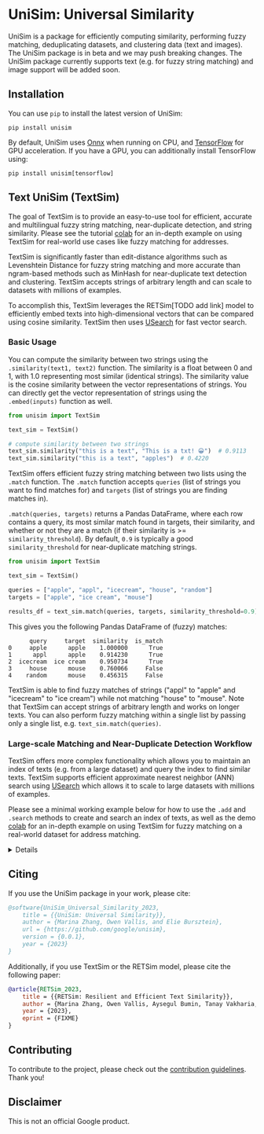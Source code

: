 # UniSim: Universal Similarity

UniSim is a package for efficiently computing similarity, performing fuzzy matching, deduplicating datasets, and clustering data (text and images). The UniSim package is in beta and we may push breaking changes. The UniSim package currently supports text (e.g. for fuzzy string matching) and image support will be added soon.

## Installation
You can use `pip` to install the latest version of UniSim:

```
pip install unisim
```

By default, UniSim uses [Onnx](https://github.com/onnx/onnx) when running on CPU, and [TensorFlow](https://www.tensorflow.org/) for GPU acceleration. If you have a GPU, you can additionally install TensorFlow using:

```
pip install unisim[tensorflow]
```

## Text UniSim (TextSim)

The goal of TextSim is to provide an easy-to-use tool for efficient, accurate and multilingual fuzzy string matching, near-duplicate detection, and string similarity. Please see the tutorial [colab](notebooks/unisim_text_demo.ipynb) for an in-depth example on using TextSim for real-world use cases like fuzzy matching for addresses.

TextSim is significantly faster than edit-distance algorithms such as Levenshtein Distance for fuzzy string matching and more accurate than ngram-based methods such as MinHash for near-duplicate text detection and clustering. TextSim accepts strings of arbitrary length and can scale to datasets with millions of examples.

To accomplish this, TextSim leverages the RETSim[TODO add link] model to efficiently embed texts into high-dimensional vectors that can be compared using cosine similarity. TextSim then uses [USearch](https://github.com/unum-cloud/usearch) for fast vector search.

### Basic Usage

You can compute the similarity between two strings using the `.similarity(text1, text2)` function. The similarity is a float between 0 and 1, with 1.0 representing most similar (identical strings). The similarity value is the cosine similarity between the vector representations of strings. You can directly get the vector representation of strings using the `.embed(inputs)` function as well.

```python
from unisim import TextSim

text_sim = TextSim()

# compute similarity between two strings
text_sim.similarity("this is a text", "This is a txt! 😀")  # 0.9113
text_sim.similarity("this is a text", "apples")  # 0.4220
```

TextSim offers efficient fuzzy string matching between two lists using the `.match` function. The `.match` function accepts `queries` (list of strings you want to find matches for) and `targets` (list of strings you are finding matches in).

`.match(queries, targets)` returns a Pandas DataFrame, where each row contains a query, its most similar match found in targets, their similarity, and whether or not they are a match (if their similarity is >= `similarity_threshold`). By default, `0.9` is typically a good `similarity_threshold` for near-duplicate matching strings.

```python
from unisim import TextSim

text_sim = TextSim()

queries = ["apple", "appl", "icecream", "house", "random"]
targets = ["apple", "ice cream", "mouse"]

results_df = text_sim.match(queries, targets, similarity_threshold=0.9)
```

This gives you the following Pandas DataFrame of (fuzzy) matches:
```
      query     target  similarity  is_match
0     apple      apple    1.000000      True
1      appl      apple    0.914230      True
2  icecream  ice cream    0.950734      True
3     house      mouse    0.760066     False
4    random      mouse    0.456315     False
```
TextSim is able to find fuzzy matches of strings ("appl" to "apple" and "icecream" to "ice cream") while not matching "house" to "mouse". Note that TextSim can accept strings of arbitrary length and works on longer texts. You can also perform fuzzy matching within a single list by passing only a single list, e.g. `text_sim.match(queries)`.


### Large-scale Matching and Near-Duplicate Detection Workflow

TextSim offers more complex functionality which allows you to maintain an index of texts (e.g. from a large dataset) and query the index to find similar texts. TextSim supports efficient approximate nearest neighbor (ANN) search using  [USearch](https://github.com/unum-cloud/usearch) which allows it to scale to large datasets with millions of examples.

Please see a minimal working example below for how to use the `.add` and `.search` methods to create and search an index of texts, as well as the demo [colab](notebooks/unisim_text_demo.ipynb) for an in-depth example on using TextSim for fuzzy matching on a real-world dataset for address matching.

<details>

```python
from unisim import TextSim

text_sim = TextSim(
    store_data=True, # set to False for large datasets to save memory
    index_type="exact", # set to "approx" for large datasets to use ANN search
    batch_size=128, # increasing batch_size on GPU may be faster
    use_accelerator=True, # uses GPU if available, otherwise uses CPU
)

# the dataset can be very large, e.g. millions of texts
dataset = [
    "I love ice cream and cookies",
    "Ice cream is super delicious",
    "my mom makes the best homemade cookies 🍪🍪🍪",
    "This is an example text.",
    "UniSim supports very long texts as well.",
    "UniSim supports multilingual texts too. 你好!",
]

# index your dataset using .add
text_sim.add(index_examples)

# queries can also be a very large dataset
queries = [
    "I luv ice cream and cookies🍦🍪",
    "This is an example query text.",
    "Unrelated text with no match in the dataset..."
]

# search the indexed dataset and find the most similar matches to queries
result_collection = text_sim.search(
    queries,
    similarity_threshold=0.9, # texts match if their similarity >= similarity_threshold
    k=5, # the number of most similar texts in indexed dataset to return for each query
)
```
NOTE: you can set `drop_closest_match=False` in `.search` to ignore the closest match if you know your query exists in the dataset already, e.g. for dataset deduplication, your search queries are the same as your indexed dataset.

NOTE 2: you do not need to add your dataset all at once, you can continously add to and search your index which is useful in production use cases where you have incoming data.

`.search` returns a ResultCollection, which contains the total number of matches found for your queries as well as detailed results containing the most similar matches, their similarity values, and their content. You can visualize the results using `text_sim.visualize(result)`.

```python
# get total matches found across all queries
total_matches = result_collection.total_matches

# visualize a query result (query 0 in this case) in the result_collection
result = result_collection.results[0]
text_sim.visualize(result)
```
`.visualize` prints the following output:
```
Query 0: "I luv ice cream and cookies🍦🍪"
Most similar matches:

  idx  is_match      similarity  text
-----  ----------  ------------  ---------------------------------------------
    0  True                0.91  I love ice cream and cookies
    1  False               0.66  Ice cream is super delicious
    2  False               0.53  my mom makes the best homemade cookies 🍪🍪🍪
    3  False               0.42  This is an example text.
    4  False               0.36  UniSim supports very long texts as well.
```
</details>


## Citing

If you use the UniSim package in your work, please cite:

```bibtex
@software{UniSim_Universal_Similarity_2023,
    title = {{UniSim: Universal Similarity}},
    author = {Marina Zhang, Owen Vallis, and Elie Bursztein},
    url = {https://github.com/google/unisim},
    version = {0.0.1},
    year = {2023}
}

```
Additionally, if you use TextSim or the RETSim model, please cite the following paper: 

```bibtex
@article{RETSim_2023,
    title = {{RETSim: Resilient and Efficient Text Similarity}},
    author = {Marina Zhang, Owen Vallis, Aysegul Bumin, Tanay Vakharia, and Elie Bursztein},
    year = {2023},
    eprint = {FIXME}
}
```

## Contributing
To contribute to the project, please check out the [contribution guidelines](CONTRIBUTING.md). Thank you!

## Disclaimer
This is not an official Google product.
